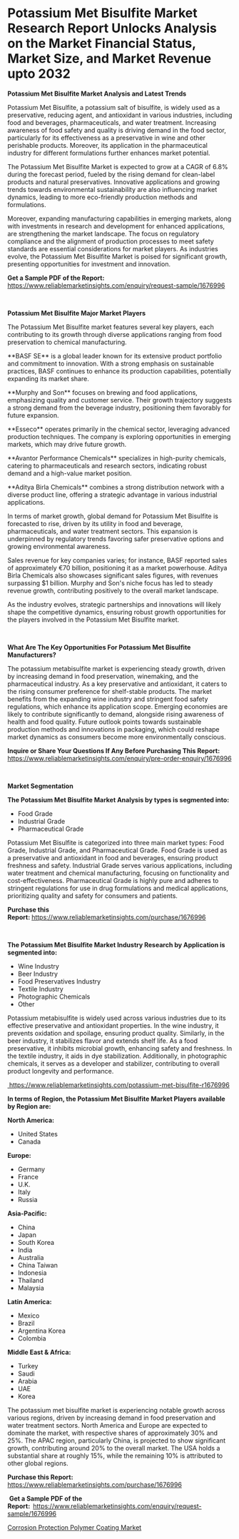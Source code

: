 <p><h1>Potassium Met Bisulfite Market Research Report Unlocks Analysis on the Market Financial Status, Market Size, and Market Revenue upto 2032</h1></p><p><strong>Potassium Met Bisulfite Market Analysis and Latest Trends</strong></p>
<p><p>Potassium Met Bisulfite, a potassium salt of bisulfite, is widely used as a preservative, reducing agent, and antioxidant in various industries, including food and beverages, pharmaceuticals, and water treatment. Increasing awareness of food safety and quality is driving demand in the food sector, particularly for its effectiveness as a preservative in wine and other perishable products. Moreover, its application in the pharmaceutical industry for different formulations further enhances market potential.</p><p>The Potassium Met Bisulfite Market is expected to grow at a CAGR of 6.8% during the forecast period, fueled by the rising demand for clean-label products and natural preservatives. Innovative applications and growing trends towards environmental sustainability are also influencing market dynamics, leading to more eco-friendly production methods and formulations. </p><p>Moreover, expanding manufacturing capabilities in emerging markets, along with investments in research and development for enhanced applications, are strengthening the market landscape. The focus on regulatory compliance and the alignment of production processes to meet safety standards are essential considerations for market players. As industries evolve, the Potassium Met Bisulfite Market is poised for significant growth, presenting opportunities for investment and innovation.</p></p>
<p><strong>Get a Sample PDF of the Report:&nbsp;</strong> <a href="https://www.reliablemarketinsights.com/enquiry/request-sample/1676996?utm_campaign=3270&utm_medium=2&utm_source=Github&utm_content=ia&utm_term=24032025&utm_id=potassium-met-bisulfite">https://www.reliablemarketinsights.com/enquiry/request-sample/1676996</a></p>
<p>&nbsp;</p>
<p><strong>Potassium Met Bisulfite Major Market Players</strong></p>
<p><p>The Potassium Met Bisulfite market features several key players, each contributing to its growth through diverse applications ranging from food preservation to chemical manufacturing.</p><p>**BASF SE** is a global leader known for its extensive product portfolio and commitment to innovation. With a strong emphasis on sustainable practices, BASF continues to enhance its production capabilities, potentially expanding its market share.</p><p>**Murphy and Son** focuses on brewing and food applications, emphasizing quality and customer service. Their growth trajectory suggests a strong demand from the beverage industry, positioning them favorably for future expansion.</p><p>**Esseco** operates primarily in the chemical sector, leveraging advanced production techniques. The company is exploring opportunities in emerging markets, which may drive future growth.</p><p>**Avantor Performance Chemicals** specializes in high-purity chemicals, catering to pharmaceuticals and research sectors, indicating robust demand and a high-value market position. </p><p>**Aditya Birla Chemicals** combines a strong distribution network with a diverse product line, offering a strategic advantage in various industrial applications. </p><p>In terms of market growth, global demand for Potassium Met Bisulfite is forecasted to rise, driven by its utility in food and beverage, pharmaceuticals, and water treatment sectors. This expansion is underpinned by regulatory trends favoring safer preservative options and growing environmental awareness.</p><p>Sales revenue for key companies varies; for instance, BASF reported sales of approximately €70 billion, positioning it as a market powerhouse. Aditya Birla Chemicals also showcases significant sales figures, with revenues surpassing $1 billion. Murphy and Son's niche focus has led to steady revenue growth, contributing positively to the overall market landscape.</p><p>As the industry evolves, strategic partnerships and innovations will likely shape the competitive dynamics, ensuring robust growth opportunities for the players involved in the Potassium Met Bisulfite market.</p></p>
<p>&nbsp;</p>
<p><strong>What Are The Key Opportunities For Potassium Met Bisulfite Manufacturers?</strong></p>
<p><p>The potassium metabisulfite market is experiencing steady growth, driven by increasing demand in food preservation, winemaking, and the pharmaceutical industry. As a key preservative and antioxidant, it caters to the rising consumer preference for shelf-stable products. The market benefits from the expanding wine industry and stringent food safety regulations, which enhance its application scope. Emerging economies are likely to contribute significantly to demand, alongside rising awareness of health and food quality. Future outlook points towards sustainable production methods and innovations in packaging, which could reshape market dynamics as consumers become more environmentally conscious.</p></p>
<p><strong>Inquire or Share Your Questions If Any Before Purchasing This Report:</strong> <a href="https://www.reliablemarketinsights.com/enquiry/pre-order-enquiry/1676996?utm_campaign=3270&utm_medium=2&utm_source=Github&utm_content=ia&utm_term=24032025&utm_id=potassium-met-bisulfite">https://www.reliablemarketinsights.com/enquiry/pre-order-enquiry/1676996</a></p>
<p>&nbsp;</p>
<p><strong>Market Segmentation</strong></p>
<p><strong>The Potassium Met Bisulfite Market Analysis by types is segmented into:</strong></p>
<p><ul><li>Food Grade</li><li>Industrial Grade</li><li>Pharmaceutical Grade</li></ul></p>
<p><p>Potassium Met Bisulfite is categorized into three main market types: Food Grade, Industrial Grade, and Pharmaceutical Grade. Food Grade is used as a preservative and antioxidant in food and beverages, ensuring product freshness and safety. Industrial Grade serves various applications, including water treatment and chemical manufacturing, focusing on functionality and cost-effectiveness. Pharmaceutical Grade is highly pure and adheres to stringent regulations for use in drug formulations and medical applications, prioritizing quality and safety for consumers and patients.</p></p>
<p><strong>Purchase this Report:&nbsp;</strong><a href="https://www.reliablemarketinsights.com/purchase/1676996?utm_campaign=3270&utm_medium=2&utm_source=Github&utm_content=ia&utm_term=24032025&utm_id=potassium-met-bisulfite">https://www.reliablemarketinsights.com/purchase/1676996</a></p>
<p>&nbsp;</p>
<p><strong>The Potassium Met Bisulfite Market Industry Research by Application is segmented into:</strong></p>
<p><ul><li>Wine Industry</li><li>Beer Industry</li><li>Food Preservatives Industry</li><li>Textile Industry</li><li>Photographic Chemicals</li><li>Other</li></ul></p>
<p><p>Potassium metabisulfite is widely used across various industries due to its effective preservative and antioxidant properties. In the wine industry, it prevents oxidation and spoilage, ensuring product quality. Similarly, in the beer industry, it stabilizes flavor and extends shelf life. As a food preservative, it inhibits microbial growth, enhancing safety and freshness. In the textile industry, it aids in dye stabilization. Additionally, in photographic chemicals, it serves as a developer and stabilizer, contributing to overall product longevity and performance.</p></p>
<p><a href="https://www.reliablemarketinsights.com/potassium-met-bisulfite-r1676996?utm_campaign=3270&utm_medium=2&utm_source=Github&utm_content=ia&utm_term=24032025&utm_id=potassium-met-bisulfite">&nbsp;https://www.reliablemarketinsights.com/potassium-met-bisulfite-r1676996</a></p>
<p><strong>In terms of Region, the Potassium Met Bisulfite Market Players available by Region are:</strong></p>
<p>
    <p> <strong> North America: </strong>
        <ul>
            <li>United States</li>
            <li>Canada</li>
        </ul>
        </p> 
    <p> <strong> Europe: </strong>
        <ul>
            <li>Germany</li>
            <li>France</li>
            <li>U.K.</li>
            <li>Italy</li>
            <li>Russia</li>
        </ul>
        </p> 
    <p> <strong> Asia-Pacific: </strong>
        <ul>
            <li>China</li>
            <li>Japan</li>
            <li>South Korea</li>
            <li>India</li>
            <li>Australia</li>
            <li>China Taiwan</li>
            <li>Indonesia</li>
            <li>Thailand</li>
            <li>Malaysia</li>
        </ul>
        </p> 
    <p> <strong> Latin America: </strong>
        <ul>
            <li>Mexico</li>
            <li>Brazil</li>
            <li>Argentina Korea</li>
            <li>Colombia</li>
        </ul>
        </p> 
    <p> <strong> Middle East & Africa: </strong>
        <ul>
            <li>Turkey</li>
            <li>Saudi</li>
            <li>Arabia</li>
            <li>UAE</li>
            <li>Korea</li>
        </ul>
    </p>
    </p>
<p><p>The potassium met bisulfite market is experiencing notable growth across various regions, driven by increasing demand in food preservation and water treatment sectors. North America and Europe are expected to dominate the market, with respective shares of approximately 30% and 25%. The APAC region, particularly China, is projected to show significant growth, contributing around 20% to the overall market. The USA holds a substantial share at roughly 15%, while the remaining 10% is attributed to other global regions.</p></p>
<p><strong>Purchase this Report: </strong><a href="https://www.reliablemarketinsights.com/purchase/1676996?utm_campaign=3270&utm_medium=2&utm_source=Github&utm_content=ia&utm_term=24032025&utm_id=potassium-met-bisulfite">https://www.reliablemarketinsights.com/purchase/1676996</a></p>
<p>&nbsp;<strong>Get a Sample PDF of the Report:&nbsp;&nbsp;</strong><a href="https://www.reliablemarketinsights.com/enquiry/request-sample/1676996?utm_campaign=3270&utm_medium=2&utm_source=Github&utm_content=ia&utm_term=24032025&utm_id=potassium-met-bisulfite">https://www.reliablemarketinsights.com/enquiry/request-sample/1676996</a></p>
<p><strong></strong></p>
<p><p><a href="https://github.com/daemluari/Market-Research-Report-List-1/blob/main/corrosion-protection-polymer-coating-market.md?utm_campaign=3270&utm_medium=2&utm_source=Github&utm_content=ia&utm_term=24032025&utm_id=potassium-met-bisulfite">Corrosion Protection Polymer Coating Market</a></p></p>